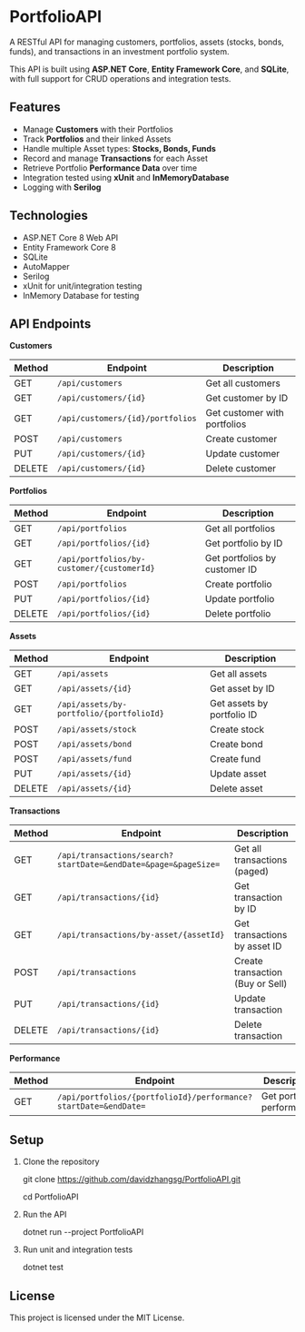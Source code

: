 # PortfolioAPI

A RESTful API for managing customers, portfolios, assets (stocks, bonds, funds), and transactions in an investment portfolio system.

This API is built using **ASP.NET Core**, **Entity Framework Core**, and **SQLite**, with full support for CRUD operations and integration tests.



## Features

- Manage **Customers** with their Portfolios
- Track **Portfolios** and their linked Assets
- Handle multiple Asset types: **Stocks, Bonds, Funds**
- Record and manage **Transactions** for each Asset
- Retrieve Portfolio **Performance Data** over time
- Integration tested using **xUnit** and **InMemoryDatabase**
- Logging with **Serilog**



## Technologies

- ASP.NET Core 8 Web API
- Entity Framework Core 8
- SQLite
- AutoMapper
- Serilog
- xUnit for unit/integration testing
- InMemory Database for testing

## API Endpoints

**Customers**

| Method | Endpoint                         | Description                  |
| ------ | -------------------------------- | ---------------------------- |
| GET    | `/api/customers`                 | Get all customers            |
| GET    | `/api/customers/{id}`            | Get customer by ID           |
| GET    | `/api/customers/{id}/portfolios` | Get customer with portfolios |
| POST   | `/api/customers`                 | Create customer              |
| PUT    | `/api/customers/{id}`            | Update customer              |
| DELETE | `/api/customers/{id}`            | Delete customer              |


**Portfolios**

| Method | Endpoint                                   | Description                   |
| ------ | ------------------------------------------ | ----------------------------- |
| GET    | `/api/portfolios`                          | Get all portfolios            |
| GET    | `/api/portfolios/{id}`                     | Get portfolio by ID           |
| GET    | `/api/portfolios/by-customer/{customerId}` | Get portfolios by customer ID |
| POST   | `/api/portfolios`                          | Create portfolio              |
| PUT    | `/api/portfolios/{id}`                     | Update portfolio              |
| DELETE | `/api/portfolios/{id}`                     | Delete portfolio              |


**Assets**

| Method | Endpoint                                 | Description                |
| ------ | ---------------------------------------- | -------------------------- |
| GET    | `/api/assets`                            | Get all assets             |
| GET    | `/api/assets/{id}`                       | Get asset by ID            |
| GET    | `/api/assets/by-portfolio/{portfolioId}` | Get assets by portfolio ID |
| POST   | `/api/assets/stock`                      | Create stock               |
| POST   | `/api/assets/bond`                       | Create bond                |
| POST   | `/api/assets/fund`                       | Create fund                |
| PUT    | `/api/assets/{id}`                       | Update asset               |
| DELETE | `/api/assets/{id}`                       | Delete asset               |


**Transactions**

| Method | Endpoint                                                       | Description                      |
| ------ | -------------------------------------------------------------- | -------------------------------- |
| GET    | `/api/transactions/search?startDate=&endDate=&page=&pageSize=` | Get all transactions (paged)     |
| GET    | `/api/transactions/{id}`                                       | Get transaction by ID            |
| GET    | `/api/transactions/by-asset/{assetId}`                         | Get transactions by asset ID     |
| POST   | `/api/transactions`                                            | Create transaction (Buy or Sell) |
| PUT    | `/api/transactions/{id}`                                       | Update transaction               |
| DELETE | `/api/transactions/{id}`                                       | Delete transaction               |


**Performance**

| Method | Endpoint                                                        | Description               |
| ------ | --------------------------------------------------------------- | ------------------------- |
| GET    | `/api/portfolios/{portfolioId}/performance?startDate=&endDate=` | Get portfolio performance |



## Setup

1. Clone the repository
   
   git clone https://github.com/davidzhangsg/PortfolioAPI.git
   
   cd PortfolioAPI
   
2. Run the API

   dotnet run --project PortfolioAPI

4. Run unit and integration tests
   
   dotnet test

   

## License
This project is licensed under the MIT License.
